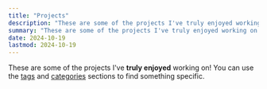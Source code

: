 ```yaml
---
title: "Projects"
description: "These are some of the projects I've truly enjoyed working on!"
summary: "These are some of the projects I've truly enjoyed working on!"
date: 2024-10-19
lastmod: 2024-10-19
---
```

These are some of the projects I've **truly enjoyed** working on! You can use the [tags](/tags) and [categories](/categories) sections to find something specific.